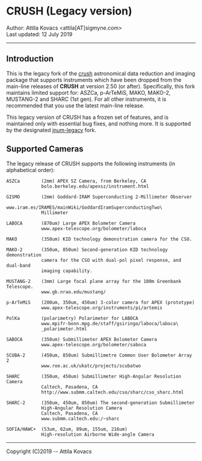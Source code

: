 # CRUSH (Legacy version)

Author: Attila Kovacs <attila[AT]sigmyne.com>  
Last updated: 12 July 2019


----------------------------------------------------------------------------

## Introduction

This is the legacy fork of the [crush](https://github.com/attipaci/crush) 
astronomical data reduction and imaging package that supports instruments 
which have been dropped from the main-line releases of **CRUSH** at version 
2.50 (or after). Specifically, this fork maintains limited support for: ASZCa, 
p-ArTeMiS, MAKO, MAKO-2, MUSTANG-2 and SHARC (1st gen). For all other 
instruments, it is recommended that you use the latest main-line release.

This legacy version of CRUSH has a frozen set of features, and is maintained
only with essential bug fixes, and nothing more. It is supported by the 
designated [jnum-legacy](https://github.com/attipaci/jnum-legacy) fork.


## Supported Cameras

The legacy release of CRUSH supports the following instruments (in alphabetical
order):

   
    ASZCa        (2mm) APEX SZ Camera, from Berkeley, CA
                 bolo.berkeley.edu/apexsz/instrument.html

    GISMO        (2mm) Goddard-IRAM Superconducting 2-Millimeter Observer
                 www.iram.es/IRAMES/mainWiki/GoddardIramSuperconductingTwo\
                 Millimeter

    LABOCA       (870um) Large APEX Bolometer Camera
                 www.apex-telescope.org/bolometer/laboca

    MAKO         (350um) KID technology demonstration camera for the CSO.

    MAKO-2       (350um, 850um) Second-generation KID technology demonstration
                 camera for the CSO with dual-pol pixel response, and dual-band 
                 imaging capability.

    MUSTANG-2    (3mm) Large focal plane array for the 100m Greenbank Telescope.
                 www.gb.nrao.edu/mustang/

    p-ArTeMiS    (200um, 350um, 450um) 3-color camera for APEX (prototype)
                 www.apex-telescope.org/instruments/pi/artemis

    PolKa        (polarimetry) Polarimeter for LABOCA
                 www.mpifr-bonn.mpg.de/staff/gsiringo/laboca/laboca\
                 _polarimeter.html

    SABOCA       (350um) Submillimeter APEX Bolometer Camera
                 www.apex-telescope.org/bolometer/saboca

    SCUBA-2      (450um, 850um) Submillimetre Common User Bolometer Array 2
                 www.roe.ac.uk/ukatc/projects/scubatwo

    SHARC        (350um, 450um) Submillimeter High-Angular Resolution Camera
                 Caltech, Pasadena, CA
                 http://www.submm.caltech.edu/cso/sharc/cso_sharc.html

    SHARC-2      (350um, 450um, 850um) The second-generation Submillimeter 
                 High-Angular Resolution Camera
                 Caltech, Pasadena, CA
                 www.submm.caltech.edu:/~sharc

    SOFIA/HAWC+  (53um, 62um, 89um, 155um, 216um)
                 High-resolution Airborne Wide-angle Camera


-----------------------------------------------------------------------------

Copyright (C)2019 -- Attila Kovacs 
